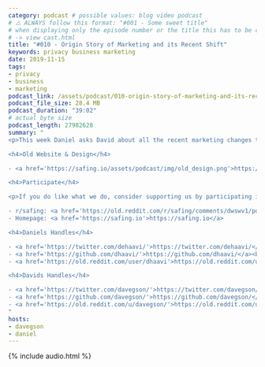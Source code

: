 ```yaml
---
category: podcast # possible values: blog video podcast
# ⚠️ ALWAYS follow this format: "#001 - Some sweet title"
# when displaying only the episode number or the title this has to be constant
# -> view cast.html
title: "#010 - Origin Story of Marketing and its Recent Shift"
keywords: privacy business marketing
date: 2019-11-15
tags:
- privacy
- business
- marketing
podcast_link: /assets/podcast/010-origin-story-of-marketing-and-its-recent-shift.mp3
podcast_file_size: 28.4 MB
podcast_duration: "39:02"
# actual byte size
podcast_length: 27982628
summary: "
<p>This week Daniel asks David about all the recent marketing changes that have been going on: Why did the homepage get a new design? And why were the product names changed? This episode takes you all the way back to the early days of Safing, where we had very different slogans and designs. Enjoy this origin story!</p>

<h4>Old Website & Design</h4>

- <a href='https://safing.io/assets/podcast/img/old_design.png'>https://safing.io/assets/podcast/img/old_design.png</a><br/>

<h4>Participate</h4>

<p>If you do like what we do, consider supporting us by participating in our reddit:</p>

- r/safing: <a href='https://old.reddit.com/r/safing/comments/dwswv1/podcast_010_origin_story_of_marketing_and_its/'>this episodes reddit thread</a><br/>
- Homepage: <a href='https://safing.io'>https://safing.io</a>

<h4>Daniels Handles</h4>

- <a href='https://twitter.com/dehaavi/'>https://twitter.com/dehaavi/</a><br/>
- <a href='https://github.com/dhaavi/'>https://github.com/dhaavi/</a><br/>
- <a href='https://old.reddit.com/user/dhaavi'>https://old.reddit.com/user/dhaavi</a><br/>

<h4>Davids Handles</h4>

- <a href='https://twitter.com/davegson/'>https://twitter.com/davegson/</a><br/>
- <a href='https://github.com/davegson/'>https://github.com/davegson/</a><br/>
- <a href='https://old.reddit.com/u/davegson/'>https://old.reddit.com/u/davegson/</a><br/>
"
hosts:
- davegson
- daniel
---
```


{% include audio.html %}
